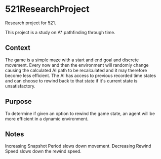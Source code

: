 # 521ResearchProject
Research project for 521.

This project is a study on A* pathfinding through time.

## Context
The game is a simple maze with a start and end goal and discrete movement. Every now and then the environment will randomly change causing the calculated AI path to be recalculated and it may therefore become less efficient. The AI has access to previous recorded time states and can choose to rewind back to that state if it's current state is unsatisfactory.

## Purpose
To determine if given an option to rewind the game state, an agent will be more efficient in a dynamic environment.

## Notes
Increasing Snapshot Period slows down movement. Decreasing Rewind Speed slows down the rewind speed.

